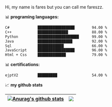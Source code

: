 Hi, my name is fares but you can call me fareszz.

📊 **programing languages:**

```txt
C#             █████████████████        94.00 %
C++            ██████████████           88.00 %
Python         ███████████████████      99.00 %          
Java           ████████████████         92.00 %    
Sql            ████████████             66.00 %
JavaScript     █████████████████        96.00 %
Html + Css     █████████████            79.00 %     

```

📊 **certifications:**

```txt
ejptV2         █████████                54.00 %   
```


📈 **my github stats**

| <a href="https://github.com/anuraghazra/github-readme-stats"><img align="center" src="https://github-readme-stats.vercel.app/api?username=fareszz1&show_icons=true&include_all_commits=true&theme=dark&hide_border=true" alt="Anurag's github stats" /></a> | <a href="https://github.com/anuraghazra/github-readme-stats"><img align="center" src="https://github-readme-stats.vercel.app/api/top-langs/?username=fareszz1&layout=compact&theme=dark&hide_border=true" /></a> |
| ------------- | ------------- |



